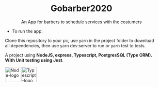 <h1 align="center"> Gobarber2020 </h1>

<p align="center"> An App for barbers to schedule services with the costumers </p>

- To run the app:

Clone this repository to your pc, use yarn in the project folder to download all dependencies, then use yarn dev:server to run or yarn test to tests.

A project using **NodeJS, express, Typescript, PostgresSQL (Type ORM). With Unit testing using Jest**.

<div>
  <img alt="Node-logo" src="https://res.cloudinary.com/dun9eiybb/image/upload/v1598985122/Gobarber2020/Techs/node-dot-js_kbtbm7.svg" width=50/>
  <img alt="Typescript-logo" src="https://res.cloudinary.com/dun9eiybb/image/upload/v1598985122/Gobarber2020/Techs/typescript_shsw5z.svg" width=50/>
</div>
